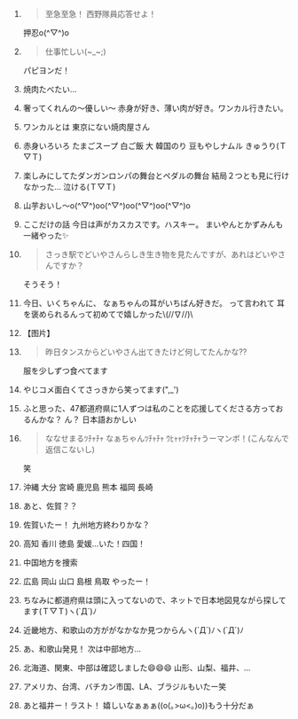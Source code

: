 1. > 至急至急！ 西野隊員応答せよ！ 

   押忍o(^▽^)o

2. > 仕事忙しい(~_~;)

   パピヨンだ！

3. 焼肉たべたい…  

4. 奢ってくれんの〜優しい〜 赤身が好き、薄い肉が好き。ワンカル行きたい。

5. ワンカルとは 東京にない焼肉屋さん

6. 赤身いろいろ  たまごスープ  白ご飯 大  韓国のり  豆もやしナムル  きゅうり(Ｔ▽Ｔ)

7. 楽しみにしてたダンガンロンパの舞台とペダルの舞台 結局２つとも見に行けなかった… 泣ける(Ｔ▽Ｔ)

8. 山芋おいし〜o(^▽^)oo(^▽^)oo(^▽^)oo(^▽^)o

9. ここだけの話 今日は声がカスカスです。ハスキー。 まいやんとかずみんも一緒やった✨

10. > さっき駅でどいやさんらしき生き物を見たんですが、あれはどいやさんですか？

    そうそう！

11. 今日、いくちゃんに、 なぁちゃんの耳がいちばん好きだ。 って言われて 耳を褒められるんって初めてで嬉しかった\\(//∇//)\

12. 【图片】

13. > 昨日タンスからどいやさん出てきたけど何してたんかな⁇

    服を少しずつ食べてます

14. やじコメ面白くてさっきから笑ってます(",_')

15. ふと思った、47都道府県に1人ずつは私のことを応援してくださる方っておるんかな？  ん？ 日本語おかしい

16. > ななせまるﾂﾁｬﾁｬ なぁちゃんﾂﾁｬﾁｬ ｳﾋｬｬﾂﾁｬﾁｬうーマンボ！(こんなんで返信こないし)

    笑

17. 沖縄  大分  宮崎  鹿児島  熊本  福岡  長崎

18. あと、佐賀？？

19. 佐賀いたー！  九州地方終わりかな？

20. 高知  香川  徳島  愛媛…いた！四国！

21. 中国地方を捜索

22. 広島  岡山  山口  島根  鳥取  やったー！

23. ちなみに都道府県は頭に入ってないので、ネットで日本地図見ながら探してます(Ｔ▽Ｔ)ヽ(`Д´)ﾉ

24. 近畿地方、和歌山の方ががなかなか見つからんヽ(\`Д´)ﾉヽ(`Д´)ﾉ

25. あ、和歌山発見！  次は中部地方…

26. 北海道、関東、中部は確認しました😄😄😄  山形、山梨、福井、…

27. アメリカ、台湾、バチカン市国、LA、ブラジルもいたー笑

28. あと福井ー！ラスト！  嬉しいなぁぁぁ((o(｡>ω<｡)o))もう十分だぁ